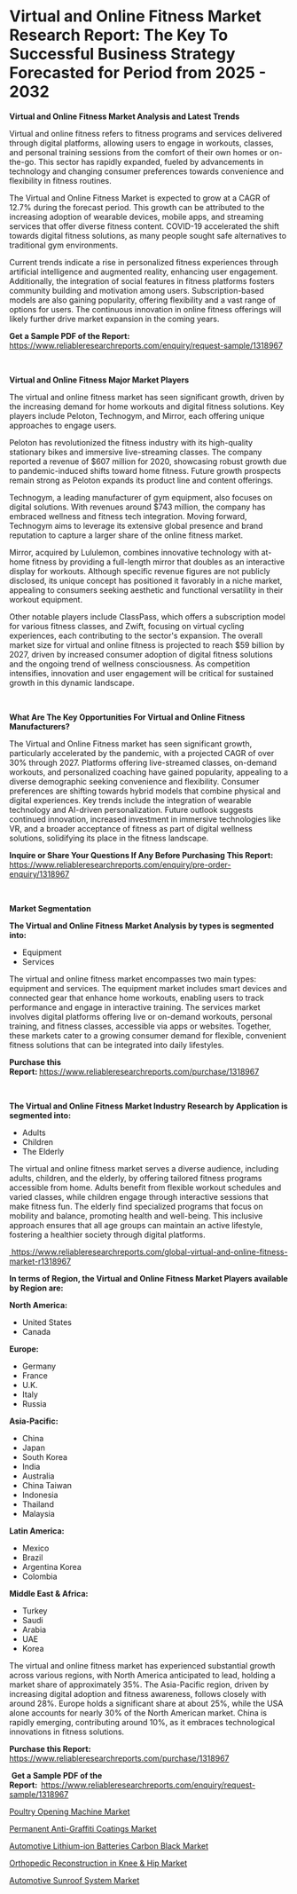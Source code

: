 <p><h1>Virtual and Online Fitness Market Research Report: The Key To Successful Business Strategy Forecasted for Period from 2025 - 2032</h1></p><p><strong>Virtual and Online Fitness Market Analysis and Latest Trends</strong></p>
<p><p>Virtual and online fitness refers to fitness programs and services delivered through digital platforms, allowing users to engage in workouts, classes, and personal training sessions from the comfort of their own homes or on-the-go. This sector has rapidly expanded, fueled by advancements in technology and changing consumer preferences towards convenience and flexibility in fitness routines.</p><p>The Virtual and Online Fitness Market is expected to grow at a CAGR of 12.7% during the forecast period. This growth can be attributed to the increasing adoption of wearable devices, mobile apps, and streaming services that offer diverse fitness content. COVID-19 accelerated the shift towards digital fitness solutions, as many people sought safe alternatives to traditional gym environments. </p><p>Current trends indicate a rise in personalized fitness experiences through artificial intelligence and augmented reality, enhancing user engagement. Additionally, the integration of social features in fitness platforms fosters community building and motivation among users. Subscription-based models are also gaining popularity, offering flexibility and a vast range of options for users. The continuous innovation in online fitness offerings will likely further drive market expansion in the coming years.</p></p>
<p><strong>Get a Sample PDF of the Report:&nbsp;</strong> <a href="https://www.reliableresearchreports.com/enquiry/request-sample/1318967?utm_campaign=36&utm_medium=2&utm_source=Github&utm_content=ia&utm_term=29032025&utm_id=virtual-and-online-fitness">https://www.reliableresearchreports.com/enquiry/request-sample/1318967</a></p>
<p>&nbsp;</p>
<p><strong>Virtual and Online Fitness Major Market Players</strong></p>
<p><p>The virtual and online fitness market has seen significant growth, driven by the increasing demand for home workouts and digital fitness solutions. Key players include Peloton, Technogym, and Mirror, each offering unique approaches to engage users.</p><p>Peloton has revolutionized the fitness industry with its high-quality stationary bikes and immersive live-streaming classes. The company reported a revenue of $607 million for 2020, showcasing robust growth due to pandemic-induced shifts toward home fitness. Future growth prospects remain strong as Peloton expands its product line and content offerings.</p><p>Technogym, a leading manufacturer of gym equipment, also focuses on digital solutions. With revenues around $743 million, the company has embraced wellness and fitness tech integration. Moving forward, Technogym aims to leverage its extensive global presence and brand reputation to capture a larger share of the online fitness market.</p><p>Mirror, acquired by Lululemon, combines innovative technology with at-home fitness by providing a full-length mirror that doubles as an interactive display for workouts. Although specific revenue figures are not publicly disclosed, its unique concept has positioned it favorably in a niche market, appealing to consumers seeking aesthetic and functional versatility in their workout equipment.</p><p>Other notable players include ClassPass, which offers a subscription model for various fitness classes, and Zwift, focusing on virtual cycling experiences, each contributing to the sector's expansion. The overall market size for virtual and online fitness is projected to reach $59 billion by 2027, driven by increased consumer adoption of digital fitness solutions and the ongoing trend of wellness consciousness. As competition intensifies, innovation and user engagement will be critical for sustained growth in this dynamic landscape.</p></p>
<p>&nbsp;</p>
<p><strong>What Are The Key Opportunities For Virtual and Online Fitness Manufacturers?</strong></p>
<p><p>The Virtual and Online Fitness market has seen significant growth, particularly accelerated by the pandemic, with a projected CAGR of over 30% through 2027. Platforms offering live-streamed classes, on-demand workouts, and personalized coaching have gained popularity, appealing to a diverse demographic seeking convenience and flexibility. Consumer preferences are shifting towards hybrid models that combine physical and digital experiences. Key trends include the integration of wearable technology and AI-driven personalization. Future outlook suggests continued innovation, increased investment in immersive technologies like VR, and a broader acceptance of fitness as part of digital wellness solutions, solidifying its place in the fitness landscape.</p></p>
<p><strong>Inquire or Share Your Questions If Any Before Purchasing This Report:</strong> <a href="https://www.reliableresearchreports.com/enquiry/pre-order-enquiry/1318967?utm_campaign=36&utm_medium=2&utm_source=Github&utm_content=ia&utm_term=29032025&utm_id=virtual-and-online-fitness">https://www.reliableresearchreports.com/enquiry/pre-order-enquiry/1318967</a></p>
<p>&nbsp;</p>
<p><strong>Market Segmentation</strong></p>
<p><strong>The Virtual and Online Fitness Market Analysis by types is segmented into:</strong></p>
<p><ul><li>Equipment</li><li>Services</li></ul></p>
<p><p>The virtual and online fitness market encompasses two main types: equipment and services. The equipment market includes smart devices and connected gear that enhance home workouts, enabling users to track performance and engage in interactive training. The services market involves digital platforms offering live or on-demand workouts, personal training, and fitness classes, accessible via apps or websites. Together, these markets cater to a growing consumer demand for flexible, convenient fitness solutions that can be integrated into daily lifestyles.</p></p>
<p><strong>Purchase this Report:&nbsp;</strong><a href="https://www.reliableresearchreports.com/purchase/1318967?utm_campaign=36&utm_medium=2&utm_source=Github&utm_content=ia&utm_term=29032025&utm_id=virtual-and-online-fitness">https://www.reliableresearchreports.com/purchase/1318967</a></p>
<p>&nbsp;</p>
<p><strong>The Virtual and Online Fitness Market Industry Research by Application is segmented into:</strong></p>
<p><ul><li>Adults</li><li>Children</li><li>The Elderly</li></ul></p>
<p><p>The virtual and online fitness market serves a diverse audience, including adults, children, and the elderly, by offering tailored fitness programs accessible from home. Adults benefit from flexible workout schedules and varied classes, while children engage through interactive sessions that make fitness fun. The elderly find specialized programs that focus on mobility and balance, promoting health and well-being. This inclusive approach ensures that all age groups can maintain an active lifestyle, fostering a healthier society through digital platforms.</p></p>
<p><a href="https://www.reliableresearchreports.com/global-virtual-and-online-fitness-market-r1318967?utm_campaign=36&utm_medium=2&utm_source=Github&utm_content=ia&utm_term=29032025&utm_id=virtual-and-online-fitness">&nbsp;https://www.reliableresearchreports.com/global-virtual-and-online-fitness-market-r1318967</a></p>
<p><strong>In terms of Region, the Virtual and Online Fitness Market Players available by Region are:</strong></p>
<p>
    <p> <strong> North America: </strong>
        <ul>
            <li>United States</li>
            <li>Canada</li>
        </ul>
        </p> 
    <p> <strong> Europe: </strong>
        <ul>
            <li>Germany</li>
            <li>France</li>
            <li>U.K.</li>
            <li>Italy</li>
            <li>Russia</li>
        </ul>
        </p> 
    <p> <strong> Asia-Pacific: </strong>
        <ul>
            <li>China</li>
            <li>Japan</li>
            <li>South Korea</li>
            <li>India</li>
            <li>Australia</li>
            <li>China Taiwan</li>
            <li>Indonesia</li>
            <li>Thailand</li>
            <li>Malaysia</li>
        </ul>
        </p> 
    <p> <strong> Latin America: </strong>
        <ul>
            <li>Mexico</li>
            <li>Brazil</li>
            <li>Argentina Korea</li>
            <li>Colombia</li>
        </ul>
        </p> 
    <p> <strong> Middle East & Africa: </strong>
        <ul>
            <li>Turkey</li>
            <li>Saudi</li>
            <li>Arabia</li>
            <li>UAE</li>
            <li>Korea</li>
        </ul>
    </p>
    </p>
<p><p>The virtual and online fitness market has experienced substantial growth across various regions, with North America anticipated to lead, holding a market share of approximately 35%. The Asia-Pacific region, driven by increasing digital adoption and fitness awareness, follows closely with around 28%. Europe holds a significant share at about 25%, while the USA alone accounts for nearly 30% of the North American market. China is rapidly emerging, contributing around 10%, as it embraces technological innovations in fitness solutions.</p></p>
<p><strong>Purchase this Report: </strong><a href="https://www.reliableresearchreports.com/purchase/1318967?utm_campaign=36&utm_medium=2&utm_source=Github&utm_content=ia&utm_term=29032025&utm_id=virtual-and-online-fitness">https://www.reliableresearchreports.com/purchase/1318967</a></p>
<p>&nbsp;<strong>Get a Sample PDF of the Report:&nbsp;&nbsp;</strong><a href="https://www.reliableresearchreports.com/enquiry/request-sample/1318967?utm_campaign=36&utm_medium=2&utm_source=Github&utm_content=ia&utm_term=29032025&utm_id=virtual-and-online-fitness">https://www.reliableresearchreports.com/enquiry/request-sample/1318967</a></p>
<p><strong></strong></p>
<p><p><a href="https://github.com/nwokechock6s/Market-Research-Report-List-1/blob/main/poultry-opening-machine-market.md?utm_campaign=36&utm_medium=2&utm_source=Github&utm_content=ia&utm_term=29032025&utm_id=virtual-and-online-fitness">Poultry Opening Machine Market</a></p><p><a href="https://github.com/aiamekar/Market-Research-Report-List-1/blob/main/permanent-anti-graffiti-coatings-market.md?utm_campaign=36&utm_medium=2&utm_source=Github&utm_content=ia&utm_term=29032025&utm_id=virtual-and-online-fitness">Permanent Anti-Graffiti Coatings Market</a></p><p><a href="https://github.com/ummulmzu/Market-Research-Report-List-1/blob/main/automotive-lithium-ion-batteries-carbon-black-market.md?utm_campaign=36&utm_medium=2&utm_source=Github&utm_content=ia&utm_term=29032025&utm_id=virtual-and-online-fitness">Automotive Lithium-ion Batteries Carbon Black Market</a></p><p><a href="https://github.com/vsiljgestel/Market-Research-Report-List-1/blob/main/orthopedic-reconstruction-in-knee-hip-market.md?utm_campaign=36&utm_medium=2&utm_source=Github&utm_content=ia&utm_term=29032025&utm_id=virtual-and-online-fitness">Orthopedic Reconstruction in Knee & Hip Market</a></p><p><a href="https://github.com/boudykodumi/Market-Research-Report-List-1/blob/main/automotive-sunroof-system-market.md?utm_campaign=36&utm_medium=2&utm_source=Github&utm_content=ia&utm_term=29032025&utm_id=virtual-and-online-fitness">Automotive Sunroof System Market</a></p></p>